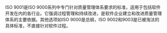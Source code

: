 ISO 9001是ISO 9000系列中专门针对质量管理体系要求的标准，适用于包括软件开发在内的各行业。它强调过程管理和持续改进，是软件企业建立和改进质量管理体系的主要依据。其他选项如ISO 9000是总纲，ISO 9002和9003是已被淘汰的具体标准，不直接针对软件过程。